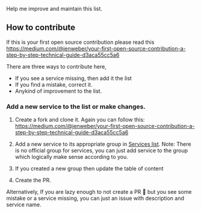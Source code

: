 Help me improve and maintain this list.

## How to contribute

If this is your first open source contribution please read this https://medium.com/@jenweber/your-first-open-source-contribution-a-step-by-step-technical-guide-d3aca55cc5a6

There are three ways to contribute here,

* If you see a service missing, then add it the list
* If you find a mistake, correct it.
* Anykind of improvement to the list.

### Add a new service to the list or make changes.

1. Create a fork and clone it. Again you can follow this: https://medium.com/@jenweber/your-first-open-source-contribution-a-step-by-step-technical-guide-d3aca55cc5a6

2. Add a new service to its appropriate group in [Services list](https://github.com/sksaifuddin/aws-resources-specification/blob/main/README.md). Note: There is no official group for services, you can just add service to the group which logically make sense according to you.

3. If you created a new group then update the table of content

4. Create the PR.

Alternatively, If you are lazy enough to not create a PR 🥲 but you see some mistake or a service missing, you can just an issue with description and service name.
